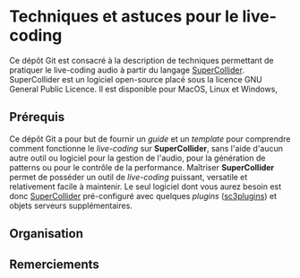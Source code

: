 # Techniques et astuces pour le live-coding

Ce dépôt Git est consacré à la description de techniques permettant de pratiquer le live-coding audio à partir du langage [SuperCollider](https://supercollider.github.io/). SuperCollider est un logiciel open-source placé sous la licence GNU General Public Licence. Il est disponible pour MacOS, Linux et Windows, 

## Prérequis

Ce dépôt Git a pour but de fournir un *guide* et un *template* pour comprendre comment fonctionne le *live-coding* sur **SuperCollider**, sans l'aide d'aucun autre outil ou logiciel pour la gestion de l'audio, pour la génération de patterns ou pour le contrôle de la performance. Maîtriser **SuperCollider** permet de posséder un outil de *live-coding* puissant, versatile et relativement facile à maintenir. Le seul logiciel dont vous aurez besoin est donc [SuperCollider](https://supercollider.github.io/) pré-configuré avec quelques *plugins* ([sc3plugins](https://github.com/supercollider/sc3-plugins)) et objets serveurs supplémentaires.

## Organisation

## Remerciements
